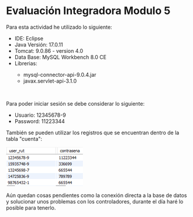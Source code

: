 <h1>Evaluación Integradora Modulo 5 </h1>
<p>Para esta actividad he utilizado lo siguiente: </p>
<ul>
  <li>IDE: Eclipse</li>
  <li>Java Versión: 17.0.11</li>
  <li>Tomcat: 9.0.86 - version 4.0</li>
  <li>Data Base: MySQL Workbench 8.0 CE</li>
  <li>Librerias:</li>
    <ul>
      <li>mysql-connector-api-9.0.4.jar</li>
      <li>javax.servlet-api-3.1.0</li>
    </ul>
</ul>
<br>

<p>Para poder iniciar sesión se debe considerar lo siguiente: </p>
    <ul>
      <li>Usuario: 12345678-9</li>
      <li>Password: 11223344</li>
    </ul> 
<p>También se pueden utilizar los registros que se encuentran dentro de la tabla "cuenta": </p>
 <img src="/img-readme/Captura de pantalla 2024-06-04 185046.png" alt="Tabla-Cuenta">

<p>Aún quedan cosas pendientes como la conexión directa a la base de datos y solucionar unos problemas con los controladores, durante el día haré lo posible para tenerlo. </p>
